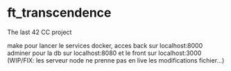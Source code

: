 # ft_transcendence
The last 42 CC project


make pour lancer le services docker, acces back sur localhost:8000 adminer pour la db sur localhost:8080 et le front sur localhost:3000
(WIP/FIX: les serveur node ne prenne pas en live les modifications fichier...)